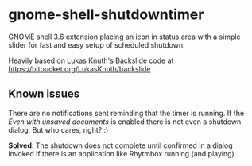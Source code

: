 gnome-shell-shutdowntimer
=========================

GNOME shell 3.6 extension placing an icon in status area with a simple slider for fast and easy setup of scheduled shutdown.

Heavily based on Lukas Knuth's Backslide code at https://bitbucket.org/LukasKnuth/backslide

Known issues
------------

There are no notifications sent reminding that the timer is running. If the *Even with unsaved documents* is enabled there is not even a shutdown dialog. But who cares, right? :)

**Solved**: The shutdown does not complete until confirmed in a dialog invoked if there is an application like Rhytmbox running (and playing).
